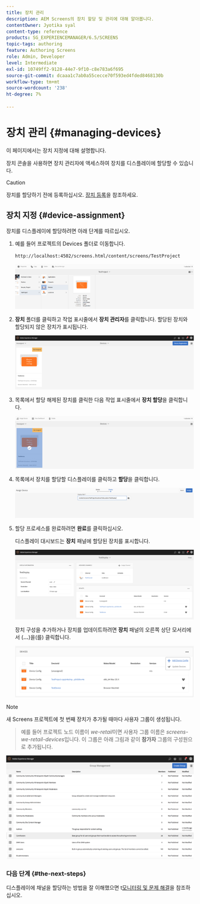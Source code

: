 ```yaml
---
title: 장치 관리
description: AEM Screens의 장치 할당 및 관리에 대해 알아봅니다.
contentOwner: Jyotika syal
content-type: reference
products: SG_EXPERIENCEMANAGER/6.5/SCREENS
topic-tags: authoring
feature: Authoring Screens
role: Admin, Developer
level: Intermediate
exl-id: 10749ff2-9128-44e7-9f10-c8e783a6f695
source-git-commit: dcaaa1c7ab0a55cecce70f593ed4fded8468130b
workflow-type: tm+mt
source-wordcount: '238'
ht-degree: 7%

---
```


# 장치 관리 {#managing-devices}

이 페이지에서는 장치 지정에 대해 설명합니다.

장치 콘솔을 사용하면 장치 관리자에 액세스하여 장치를 디스플레이에 할당할 수 있습니다.

>[!CAUTION]
>
>장치를 할당하기 전에 등록하십시오. [장치 등록](device-registration.md)을 참조하세요.

## 장치 지정 {#device-assignment}

장치를 디스플레이에 할당하려면 아래 단계를 따르십시오.

1. 예를 들어 프로젝트의 Devices 폴더로 이동합니다.

   `http://localhost:4502/screens.html/content/screens/TestProject`

   ![chlimage_1-32](assets/chlimage_1-32.png)

1. **장치** 폴더를 클릭하고 작업 표시줄에서 **장치 관리자**&#x200B;를 클릭합니다. 할당된 장치와 할당되지 않은 장치가 표시됩니다.

   ![chlimage_1-33](assets/chlimage_1-33.png)

1. 목록에서 할당 해제된 장치를 클릭한 다음 작업 표시줄에서 **장치 할당**&#x200B;을 클릭합니다.

   ![chlimage_1-34](assets/chlimage_1-34.png)

1. 목록에서 장치를 할당할 디스플레이를 클릭하고 **할당**&#x200B;을 클릭합니다.

   ![chlimage_1-35](assets/chlimage_1-35.png)

1. 할당 프로세스를 완료하려면 **완료**&#x200B;를 클릭하십시오.


   디스플레이 대시보드는 **장치** 패널에 할당된 장치를 표시합니다.

   ![chlimage_1-37](assets/chlimage_1-37.png)

   장치 구성을 추가하거나 장치를 업데이트하려면 **장치** 패널의 오른쪽 상단 모서리에서 (**...**)을(를) 클릭합니다.

   ![chlimage_1-38](assets/chlimage_1-38.png)

>[!NOTE]
>
>새 Screens 프로젝트에 첫 번째 장치가 추가될 때마다 사용자 그룹이 생성됩니다.
>>예를 들어 프로젝트 노드 이름이 *we-retail*&#x200B;이면 사용자 그룹 이름은 *screens-we-retail-devices*입니다.
>>이 그룹은 아래 그림과 같이 **참가자** 그룹의 구성원으로 추가됩니다.

![chlimage_1-39](assets/chlimage_1-39.png)

### 다음 단계 {#the-next-steps}

디스플레이에 채널을 할당하는 방법을 잘 이해했으면 t[모니터링 및 문제 해결](monitoring-screens.md)을 참조하십시오.
